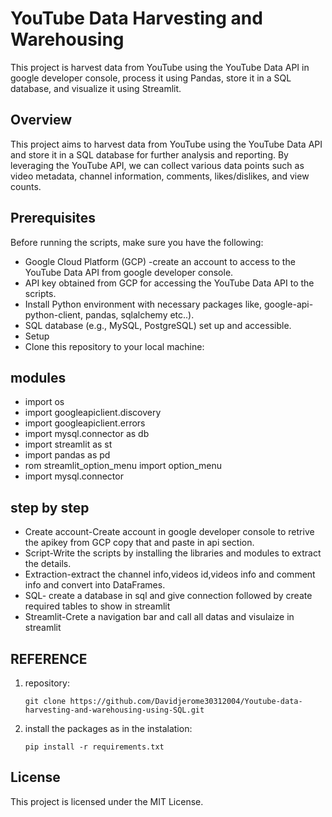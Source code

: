 # YouTube Data Harvesting and Warehousing

This project is  harvest data from YouTube using the YouTube Data API in  google developer console, process it using Pandas, store it in a SQL database, and visualize it using Streamlit.

## Overview

This project aims to harvest data from YouTube using the YouTube Data API and store it in a SQL database for further analysis and reporting. By leveraging the YouTube API, we can collect various data points such as video metadata, channel information, comments, likes/dislikes, and view counts.

## Prerequisites
Before running the scripts, make sure you have the following:

 - Google Cloud Platform (GCP) -create an account to access to the YouTube Data API from google developer console.
 - API key obtained from GCP for accessing the YouTube Data API to the scripts.
 - Install Python environment with necessary packages like, google-api-python-client, pandas, sqlalchemy etc..).
 - SQL database (e.g., MySQL, PostgreSQL) set up and accessible.
 - Setup
 - Clone this repository to your local machine:

## modules
  - import os
  - import googleapiclient.discovery
  - import googleapiclient.errors
  - import mysql.connector as db
  - import streamlit as st
  - import pandas as pd 
  - rom streamlit_option_menu import option_menu
  - import mysql.connector

## step by step
-  Create account-Create account in google developer console to retrive the apikey from GCP copy that and paste in api section.
-  Script-Write the scripts by installing the libraries and modules to extract the details.
-  Extraction-extract the channel info,videos id,videos info and comment info and convert into DataFrames.
-  SQL- create a database in sql and give connection followed by create required tables to show in streamlit
-  Streamlit-Crete a navigation  bar and call all datas and visulaize in streamlit 

## REFERENCE
1. repository:

    ```
    git clone https://github.com/Davidjerome30312004/Youtube-data-harvesting-and-warehousing-using-SQL.git
    ```
2. install the packages as in the instalation:

    ```
    pip install -r requirements.txt
    ```




## License
This project is licensed under the MIT License.


